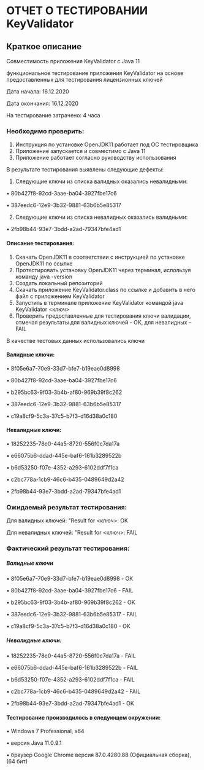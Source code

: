 ОТЧЕТ О ТЕСТИРОВАНИИ  KeyValidator
=====================================

Краткое описание
------------------------------------

Совместимость приложения KeyValidator c Java 11

функциональное тестирование приложения KeyValidator на основе предоставленных для тестирования лицензионных ключей 

Дата начала: 16.12.2020

Дата окончания: 16.12.2020

На тестирование затрачено: 4 часа

### Необходимо проверить:
1.	Инструкция по установке OpenJDK11 работает под ОС тестировщика
2.	Приложение запускается и совместимо с Java 11
3.	Приложение работает согласно руководству использования

В результате тестирования выявлены следующие дефекты:
1.	Следующие ключи из списка валидных оказались невалидными:

•	80b427f8-92cd-3aae-ba04-3927fbe17c6

•	387eedc6-12e9-3b32-9881-63b6b5e85317

2.	Следующие ключи из списка невалидных оказались валидными:

•	2fb98b44-93e7-3bdd-a2ad-79347bfe4ad1

#### Описание тестирования:
1.	Скачать OpenJDK11 в соответствии с инструкцией по установке OpenJDK11 по ссылке
2.	Протестировать установку OpenJDK11 через терминал, используя команду java -version
3.	Создать локальный репозиторий 
4.	Скачать приложение KeyValidator.class по ссылке и добавить в него файл с приложением KeyValidator
5.	Запустить в терминале приложение KeyValidator командой java KeyValidator <ключ>
6.	Проверить предоставленные для тестирования ключи валидации, отмечая результаты для валидных ключей - ОК, для невалидных – FAIL

В качестве тестовых данных использовались ключи 

#### Валидные ключи:
•	8f05e6a7-70e9-33d7-bfe7-b19eae0d8998

•	80b427f8-92cd-3aae-ba04-3927fbe17c6

•	b295bc63-9f03-3b4b-af80-969b39f8c262

•	387eedc6-12e9-3b32-9881-63b6b5e85317

•	c19a8cf9-5c3a-37c5-b7f3-d16d38a0c180

#### Невалидные ключи:

•	18252235-78e0-44a5-8720-556f0c7da17a

•	e66075b6-ddad-445e-baf6-161b3289522b

•	b6d53250-f07e-4352-a293-6102ddf7f1ca

•	c2bc778a-1cb9-46c6-b435-0489649d2a42

•	2fb98b44-93e7-3bdd-a2ad-79347bfe4ad1

### Ожидаемый результат тестирования:

Для валидных ключей: "Result for <ключ>: OK

Для невалидных ключей: "Result for <ключ>: FAIL

### Фактический результат тестирования:

##### Валидные ключи

•	8f05e6a7-70e9-33d7-bfe7-b19eae0d8998 - ОК

•	80b427f8-92cd-3aae-ba04-3927fbe17c6 - FAIL

•	b295bc63-9f03-3b4b-af80-969b39f8c262 - OK

•	387eedc6-12e9-3b32-9881-63b6b5e85317 - FAIL

•	c19a8cf9-5c3a-37c5-b7f3-d16d38a0c180 - OK

##### Невалидные ключи:

•	18252235-78e0-44a5-8720-556f0c7da17a - FAIL

•	e66075b6-ddad-445e-baf6-161b3289522b - FAIL

•	b6d53250-f07e-4352-a293-6102ddf7f1ca - FAIL

•	c2bc778a-1cb9-46c6-b435-0489649d2a42 - FAIL

•	2fb98b44-93e7-3bdd-a2ad-79347bfe4ad1 - OK

#### Тестирование производилось в следующем окружении:

•	Windows 7 Professional, x64

•	версия Java 11.0.9.1

•	браузер Google Chrome версия 87.0.4280.88 (Официальная сборка), (64 бит)
